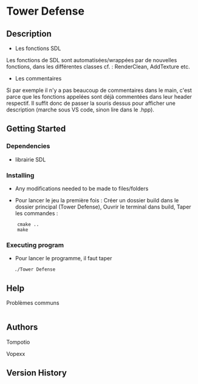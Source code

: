 # Tower Defense

## Description

* Les fonctions SDL

Les fonctions de SDL sont automatisées/wrappées par de nouvelles fonctions, dans les différentes classes cf. : RenderClean, AddTexture etc.

* Les commentaires

Si par exemple il n'y a pas beaucoup de commentaires dans le main, c'est parce que les fonctions appelées sont déjà commentées dans leur header respectif.
Il suffit donc de passer la souris dessus pour afficher une description (marche sous VS code, sinon lire dans le .hpp).

## Getting Started

### Dependencies

* librairie SDL

### Installing

* Any modifications needed to be made to files/folders

- Pour lancer le jeu la première fois :
Créer un dossier build dans le dossier principal (Tower Defense),
Ouvrir le terminal dans build, 
Taper les commandes : 

```
    cmake ..
    make
```

### Executing program

* Pour lancer le programme, il faut taper
```
   ./Tower Defense
```

## Help

Problèmes communs 
```

```

## Authors

Tompotio

Vopexx

## Version History


